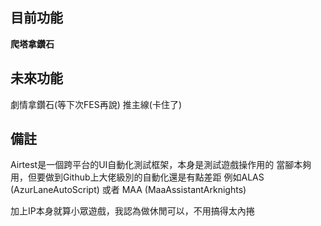 ## 目前功能
**爬塔拿鑽石**

## 未來功能
劇情拿鑽石(等下次FES再說)
推主線(卡住了)


## 備註
Airtest是一個跨平台的UI自動化測試框架，本身是測試遊戲操作用的
當腳本夠用，但要做到Github上大佬級別的自動化還是有點差距
例如ALAS (AzurLaneAutoScript) 或者 MAA (MaaAssistantArknights)

加上IP本身就算小眾遊戲，我認為做休閒可以，不用搞得太內捲
